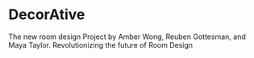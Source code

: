 # DecorAtive

The new room design Project by Amber Wong, Reuben Gottesman, and Maya Taylor. Revolutionizing the future of Room Design
